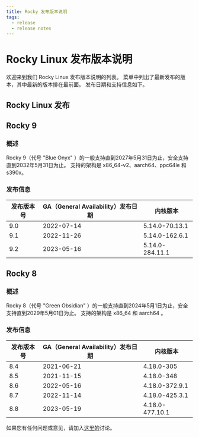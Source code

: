 ```yaml
---
title: Rocky 发布版本说明
tags:
  - release
  - release notes
---
```


# Rocky Linux 发布版本说明

欢迎来到我们 Rocky Linux 发布版本说明的列表。 菜单中列出了最新发布的版本，其中最新的版本排在最前面。 发布日期和支持信息如下。

## Rocky Linux 发布

## Rocky 9

### 概述

Rocky 9（代号 "Blue Onyx" ）的一般支持直到2027年5月31日为止，安全支持直到2032年5月31日为止。 支持的架构是 x86_64-v2、aarch64、ppc64le 和 s390x。

### 发布信息

| 发布版本号 | GA（General Availability）发布日期 | 内核版本            |
| ----- | ---------------------------- | --------------- |
| 9.0   | 2022-07-14                   | 5.14.0-70.13.1  |
| 9.1   | 2022-11-26                   | 5.14.0-162.6.1  |
| 9.2   | 2023-05-16                   | 5.14.0-284.11.1 |

## Rocky 8

### 概述

Rocky 8（代号 "Green Obsidian" ）的一般支持直到2024年5月1日为止，安全支持直到2029年5月01日为止。 支持的架构是 x86_64 和 aarch64 。

### 发布信息

| 发布版本号 | GA（General Availability）发布日期 | 内核版本            |
| ----- | ---------------------------- | --------------- |
| 8.4   | 2021-06-21                   | 4.18.0-305      |
| 8.5   | 2021-11-15                   | 4.18.0-348      |
| 8.6   | 2022-05-16                   | 4.18.0-372.9.1  |
| 8.7   | 2022-11-14                   | 4.18.0-425.3.1  |
| 8.8   | 2023-05-19                   | 4.18.0-477.10.1 |

如果您有任何问题或意见，请加入[这里的](https://chat.rockylinux.org/rocky-linux/channels/documentation)讨论。
